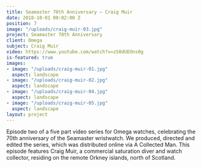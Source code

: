 ```yaml
---
title: Seamaster 70th Anniversary — Craig Muir
date: 2018-10-01 00:02:00 Z
position: 7
image: "/uploads/craig-muir-03.jpg"
project: Seamaster 70th Anniversary
client: Omega
subject: Craig Muir
video: https://www.youtube.com/watch?v=zS0dUEOns0g
is-featured: true
images:
- image: "/uploads/craig-muir-01.jpg"
  aspect: landscape
- image: "/uploads/craig-muir-02.jpg"
  aspect: landscape
- image: "/uploads/craig-muir-04.jpg"
  aspect: landscape
- image: "/uploads/craig-muir-05.jpg"
  aspect: landscape
layout: project
---
```


Episode two of a five part video series for Omega watches, celebrating the 70th anniversary of the Seamaster wristwatch.  We produced, directed and edited the series, which was distributed online via A Collected Man. This episode features Craig Muir, a commercial saturation diver and watch collector, residing on the remote Orkney islands, north of Scotland. 